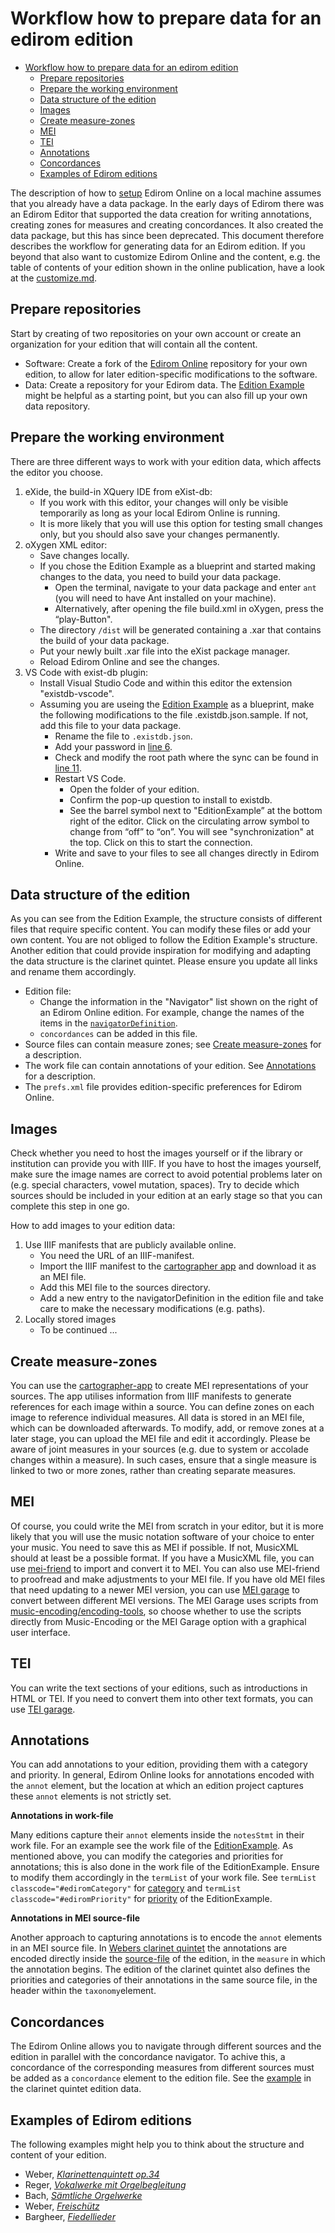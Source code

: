 # Workflow how to prepare data for an edirom edition

- [Workflow how to prepare data for an edirom edition](#workflow-how-to-prepare-data-for-an-edirom-edition)
  - [Prepare repositories](#prepare-repositories)
  - [Prepare the working environment](#prepare-the-working-environment)
  - [Data structure of the edition](#data-structure-of-the-edition)
  - [Images](#images)
  - [Create measure-zones](#create-measure-zones)
  - [MEI](#mei)
  - [TEI](#tei)
  - [Annotations](#annotations)
  - [Concordances](#concordances)
  - [Examples of Edirom editions](#examples-of-edirom-editions)

The description of how to [setup](docs/setup.md) Edirom Online on a local machine assumes that you already have a data package.
In the early days of Edirom there was an Edirom Editor that supported the data creation for writing annotations, creating zones for measures and creating concordances. It also created the data package, but this has since been deprecated.
This document therefore describes the workflow for generating data for an Edirom edition.
If you beyond that also want to customize Edirom Online and the content, e.g. the table of contents of your edition shown in the online publication, have a look at the [customize.md](docs/customize.md).

## Prepare repositories

Start by creating of two repositories on your own account or create an organization for your edition that will contain all the content.
* Software: Create a fork of the [Edirom Online](https://github.com/Edirom/Edirom-Online) repository for your own edition, to allow for later edition-specific modifications to the software.
* Data: Create a repository for your Edirom data. The [Edition Example](https://github.com/Edirom/EditionExample) might be helpful as a starting point, but you can also fill up your own data repository.

## Prepare the working environment

There are three different ways to work with your edition data, which affects the editor you choose.
1. eXide, the build-in XQuery IDE from eXist-db:
    - If you work with this editor, your changes will only be visible temporarily as long as your local Edirom Online is running.
    - It is more likely that you will use this option for testing small changes only, but you should also save your changes permanently.
2. oXygen XML editor:
    - Save changes locally.
    - If you chose the Edition Example as a blueprint and started making changes to the data, you need to build your data package.
      - Open the terminal, navigate to your data package and enter ``` ant ``` (you will need to have Ant installed on your machine).
      - Alternatively, after opening the file build.xml in oXygen, press the “play-Button".
    - The directory `/dist` will be generated containing a .xar that contains the build of your data package.
    - Put your newly built .xar file into the eXist package manager.
    - Reload Edirom Online and see the changes.
3. VS Code with exist-db plugin:
    - Install Visual Studio Code and within this editor the extension "existdb-vscode".
    - Assuming you are useing the [Edition Example](https://github.com/Edirom/EditionExample/blob/develop/.existdb.json.sample) as a blueprint, make the following modifications to the file .existdb.json.sample. If not, add this file to your data package.
      - Rename the file to `.existdb.json`.
      - Add your password in [line 6](https://github.com/Edirom/EditionExample/blob/290be01d3ff9f4605be3fa8ba6d4573e52e3d554/.existdb.json.sample#L6).
      - Check and modify the root path where the sync can be found in [line 11](https://github.com/Edirom/EditionExample/blob/290be01d3ff9f4605be3fa8ba6d4573e52e3d554/.existdb.json.sample#L11).
      - Restart VS Code.
        - Open the folder of your edition.
        - Confirm the pop-up question to install to existdb.
        - See the barrel symbol next to "EditionExample” at the bottom right of the editor. Click on the circulating arrow symbol to change from “off” to “on”. You will see "synchronization" at the top. Click on this to start the connection.
      - Write and save to your files to see all changes directly in Edirom Online.

## Data structure of the edition

As you can see from the Edition Example, the structure consists of different files that require specific content. You can modify these files or add your own content. You are not obliged to follow the Edition Example's structure. Another edition that could provide inspiration for modifying and adapting the data structure is the clarinet quintet. Please ensure you update all links and rename them accordingly.
- Edition file:
  - Change the information in the "Navigator" list shown on the right of an Edirom Online edition. For example, change the names of the items in the [`navigatorDefinition`](https://github.com/Edirom/EditionExample/blob/290be01d3ff9f4605be3fa8ba6d4573e52e3d554/content/ediromEditions/edirom_edition_example.xml#L13).
  - `concordances` can be added in this file.
- Source files can contain measure zones; see [Create measure-zones](#create-measure-zones) for a description.
- The work file can contain annotations of your edition. See [Annotations](#annotations) for a description.
- The `prefs.xml` file provides edition-specific preferences for Edirom Online.

## Images

Check whether you need to host the images yourself or if the library or institution can provide you with IIIF.
If you have to host the images yourself, make sure the image names are correct to avoid potential problems later on (e.g. special characters, vowel mutation, spaces).
Try to decide which sources should be included in your edition at an early stage so that you can complete this step in one go.

How to add images to your edition data:
1. Use IIIF manifests that are publicly available online.
   - You need the URL of an IIIF-manifest.
   - Import the IIIF manifest to the [cartographer app](https://cartographer-app.zenmem.de/) and download it as an MEI file.
   - Add this MEI file to the sources directory.
   - Add a new entry to the navigatorDefinition in the edition file and take care to make the necessary modifications (e.g. paths).
2. Locally stored images
   - To be continued ...

## Create measure-zones

You can use the [cartographer-app](https://github.com/Edirom/cartographer-app) to create MEI representations of your sources. The app utilises information from IIIF manifests to generate references for each image within a source. You can define zones on each image to reference individual measures. All data is stored in an MEI file, which can be downloaded afterwards.
To modify, add, or remove zones at a later stage, you can upload the MEI file and edit it accordingly.
Please be aware of joint measures in your sources (e.g. due to system or accolade changes within a measure). In such cases, ensure that a single measure is linked to two or more zones, rather than creating separate measures.

## MEI

Of course, you could write the MEI from scratch in your editor, but it is more likely that you will use the music notation software of your choice to enter your music.
You need to save this as MEI if possible. If not, MusicXML should at least be a possible format. If you have a MusicXML file, you can use [mei-friend](https://mei-friend.mdw.ac.at/) to import and convert it to MEI.
You can also use MEI-friend to proofread and make adjustments to your MEI file.
If you have old MEI files that need updating to a newer MEI version, you can use [MEI garage](https://meigarage.edirom.de/) to convert between different MEI versions. The MEI Garage uses scripts from [music-encoding/encoding-tools](https://github.com/music-encoding/encoding-tools),  so choose whether to use the scripts directly from Music-Encoding or the MEI Garage option with a graphical user interface.

## TEI

You can write the text sections of your editions, such as introductions in HTML or TEI. If you need to convert them into other text formats, you can use [TEI garage](https://teigarage.tei-c.org/).

## Annotations

You can add annotations to your edition, providing them with a category and priority. In general, Edirom Online looks for annotations encoded with the `annot` element, but the location at which an edition project captures these `annot` elements is not strictly set.

**Annotations in work-file**

Many editions capture their `annot` elements inside the `notesStmt` in their work file. For an example see the work file of the [EditionExample](https://github.com/Edirom/EditionExample/blob/develop/content/works/edirom_work_291f7ad8-9bb8-45eb-9186-801dec2f80d9.xml).
As mentioned above, you can modify the categories and priorities for annotations; this is also done in the work file of the EditionExample. Ensure to modify them accordingly in the `termList` of your work file. See `termList classcode="#ediromCategory"` for [category](https://github.com/Edirom/EditionExample/blob/1b2361e9b92a0c1b19def754a8dcd8d7acdbfeb1/content/works/edirom_work_291f7ad8-9bb8-45eb-9186-801dec2f80d9.xml#L112C21-L112C59) and `termList classcode="#ediromPriority"` for [priority](https://github.com/Edirom/EditionExample/blob/1b2361e9b92a0c1b19def754a8dcd8d7acdbfeb1/content/works/edirom_work_291f7ad8-9bb8-45eb-9186-801dec2f80d9.xml#L174C21-L174C59) of the EditionExample.

**Annotations in MEI source-file**

Another approach to capturing annotations is to encode the `annot` elements in an MEI source file. In [Webers clarinet quintet](https://git.uni-paderborn.de/wega/klarinettenquintett-edirom) the annotations are encoded directly inside the [source-file](https://git.uni-paderborn.de/wega/klarinettenquintett-edirom/-/blob/main/edition/sources/source-4-MEI.xml) of the edition, in the `measure` in which the annotation begins. The edition of the clarinet quintet also defines the priorities and categories of their annotations in the same source file, in the header within the `taxonomy`element.

## Concordances

The Edirom Online allows you to navigate through different sources and the edition in parallel with the concordance navigator. To achive this, a concordance of the corresponding measures from different sources must be added as a `concordance` element to the edition file. See the [example](https://git.uni-paderborn.de/wega/klarinettenquintett-edirom/-/blob/main/edition/edition.xml?ref_type=heads#L148) in the clarinet quintet edition data.

## Examples of Edirom editions

The following examples might help you to think about the structure and content of your edition.

* Weber, [_Klarinettenquintett op.34_](https://klarinettenquintett.weber-gesamtausgabe.de/)
* Reger, [_Vokalwerke mit Orgelbegleitung_](https://www.reger-werkausgabe.de/module-ii.html)
* Bach, [_Sämtliche Orgelwerke_](https://edirom.breitkopf.com/bach-edirom/)
* Weber, [_Freischütz_](https://edition.freischuetz-digital.de/)
* Bargheer, [_Fiedellieder_](https://bargheer.edirom.de/)
